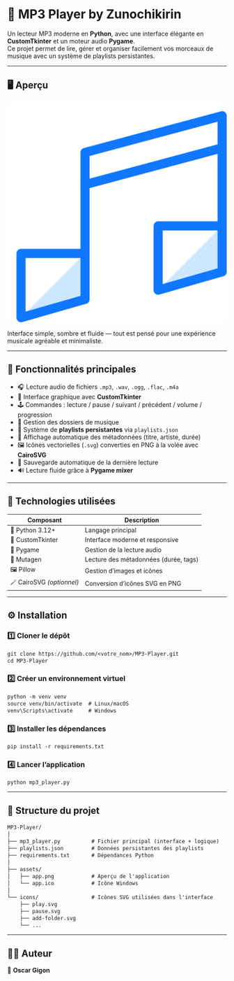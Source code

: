 # 🎵 MP3 Player by Zunochikirin

Un lecteur MP3 moderne en **Python**, avec une interface élégante en **CustomTkinter** et un moteur audio **Pygame**.  
Ce projet permet de lire, gérer et organiser facilement vos morceaux de musique avec un système de playlists persistantes.

---

## 🖥️ Aperçu

![App Screenshot](assets/app.png)

Interface simple, sombre et fluide — tout est pensé pour une expérience musicale agréable et minimaliste.

---

## 🚀 Fonctionnalités principales

- 🎧 Lecture audio de fichiers `.mp3`, `.wav`, `.ogg`, `.flac`, `.m4a`
- 🧩 Interface graphique avec **CustomTkinter**
- 🕹️ Commandes : lecture / pause / suivant / précédent / volume / progression
- 📁 Gestion des dossiers de musique
- 📝 Système de **playlists persistantes** via `playlists.json`
- 🧠 Affichage automatique des métadonnées (titre, artiste, durée)
- 🖼️ Icônes vectorielles (`.svg`) converties en PNG à la volée avec **CairoSVG**
- 💾 Sauvegarde automatique de la dernière lecture
- 🔊 Lecture fluide grâce à **Pygame mixer**

---

## 🧰 Technologies utilisées

| Composant | Description |
|------------|-------------|
| 🐍 Python 3.12+ | Langage principal |
| 🎨 CustomTkinter | Interface moderne et responsive |
| 🎵 Pygame | Gestion de la lecture audio |
| 🧮 Mutagen | Lecture des métadonnées (durée, tags) |
| 🖼️ Pillow | Gestion d’images et icônes |
| 🪄 CairoSVG *(optionnel)* | Conversion d’icônes SVG en PNG |

---

## ⚙️ Installation

### 1️⃣ Cloner le dépôt
```
git clone https://github.com/<votre_nom>/MP3-Player.git
cd MP3-Player
```

### 2️⃣ Créer un environnement virtuel
```
python -m venv venv
source venv/bin/activate  # Linux/macOS
venv\Scripts\activate     # Windows
```

### 3️⃣ Installer les dépendances
```
pip install -r requirements.txt
```

### 4️⃣ Lancer l’application
```
python mp3_player.py
```

---

## 📂 Structure du projet

```
MP3-Player/
│
├── mp3_player.py          # Fichier principal (interface + logique)
├── playlists.json         # Données persistantes des playlists
├── requirements.txt       # Dépendances Python
│
├── assets/
│   ├── app.png            # Aperçu de l'application
│   └── app.ico            # Icône Windows
│
└── icons/                 # Icônes SVG utilisées dans l'interface
    ├── play.svg
    ├── pause.svg
    ├── add-folder.svg
    └── ...
```

---

## 🧑‍💻 Auteur

👤 **Oscar Gigon**
